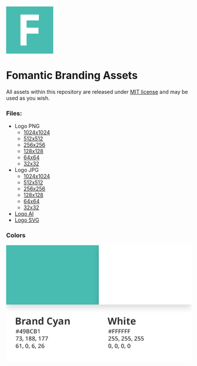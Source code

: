 ![Fomantic Logo](assets/logo/png/128.png)

# Fomantic Branding Assets
All assets within this repository are released under [MIT license](LICENSE.md) and may be used as you wish.

### Files:
  - Logo PNG
    - [1024x1024](assets/logo/png/1024.png)
    - [512x512](assets/logo/png/512.png)
    - [256x256](assets/logo/png/256.png)
    - [128x128](assets/logo/png/128.png)
    - [64x64](assets/logo/png/64.png)
    - [32x32](assets/logo/png/32.png)
  - Logo JPG
    - [1024x1024](assets/logo/jpg/1024.jpg)
    - [512x512](assets/logo/jpg/512.jpg)
    - [256x256](assets/logo/jpg/256.jpg)
    - [128x128](assets/logo/jpg/128.jpg)
    - [64x64](assets/logo/jpg/64.jpg)
    - [32x32](assets/logo/jpg/32.jpg)
  - [Logo AI](assets/logo.ai)
  - [Logo SVG](assets/logo.svg)

### Colors
[![Fomantic Colors](assets/colors.png)](assets/colors.png)
